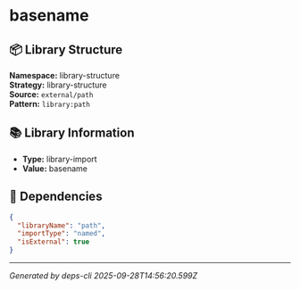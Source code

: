 # basename

## 📦 Library Structure

**Namespace:** library-structure  
**Strategy:** library-structure  
**Source:** `external/path`  
**Pattern:** `library:path`

## 📚 Library Information

- **Type:** library-import
- **Value:** basename

## 🔗 Dependencies

```json
{
  "libraryName": "path",
  "importType": "named",
  "isExternal": true
}
```

---
*Generated by deps-cli 2025-09-28T14:56:20.599Z*
